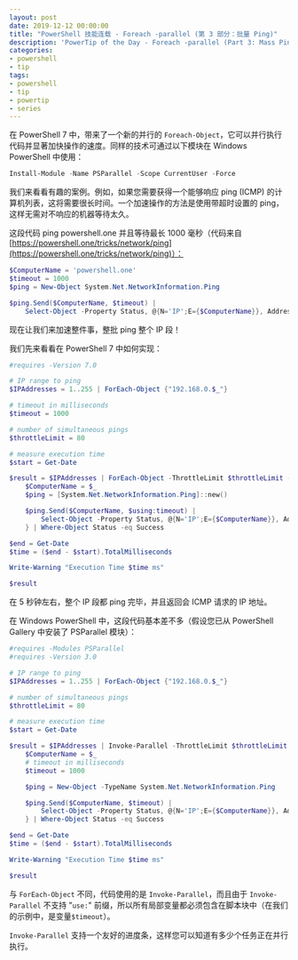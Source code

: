 ```yaml
---
layout: post
date: 2019-12-12 00:00:00
title: "PowerShell 技能连载 - Foreach -parallel (第 3 部分：批量 Ping)"
description: 'PowerTip of the Day - Foreach -parallel (Part 3: Mass Ping)'
categories:
- powershell
- tip
tags:
- powershell
- tip
- powertip
- series
---
```

在 PowerShell 7 中，带来了一个新的并行的 `Foreach-Object`，它可以并行执行代码并显著加快操作的速度。同样的技术可通过以下模块在 Windows PowerShell 中使用：

```powershell
Install-Module -Name PSParallel -Scope CurrentUser -Force
```

我们来看看有趣的案例。例如，如果您需要获得一个能够响应 ping (ICMP) 的计算机列表，这将需要很长时间。一个加速操作的方法是使用带超时设置的 ping，这样无需对不响应的机器等待太久。

这段代码 ping powershell.one 并且等待最长 1000 毫秒（代码来自 [https://powershell.one/tricks/network/ping](https://powershell.one/tricks/network/ping)）：

```powershell
$ComputerName = 'powershell.one'
$timeout = 1000
$ping = New-Object System.Net.NetworkInformation.Ping

$ping.Send($ComputerName, $timeout) |
    Select-Object -Property Status, @{N='IP';E={$ComputerName}}, Address
```

现在让我们来加速整件事，整批 ping 整个 IP 段！

我们先来看看在 PowerShell 7 中如何实现：

```powershell
#requires -Version 7.0

# IP range to ping
$IPAddresses = 1..255 | ForEach-Object {"192.168.0.$_"}

# timeout in milliseconds
$timeout = 1000

# number of simultaneous pings
$throttleLimit = 80

# measure execution time
$start = Get-Date

$result = $IPAddresses | ForEach-Object -ThrottleLimit $throttleLimit -parallel {
    $ComputerName = $_
    $ping = [System.Net.NetworkInformation.Ping]::new()

    $ping.Send($ComputerName, $using:timeout) |
        Select-Object -Property Status, @{N='IP';E={$ComputerName}}, Address
    } | Where-Object Status -eq Success

$end = Get-Date
$time = ($end - $start).TotalMilliseconds

Write-Warning "Execution Time $time ms"

$result
```

在 5 秒钟左右，整个 IP 段都 ping 完毕，并且返回会 ICMP 请求的 IP 地址。

在 Windows PowerShell 中，这段代码基本差不多（假设您已从 PowerShell Gallery 中安装了 PSParallel 模块）：

```powershell
#requires -Modules PSParallel
#requires -Version 3.0

# IP range to ping
$IPAddresses = 1..255 | ForEach-Object {"192.168.0.$_"}

# number of simultaneous pings
$throttleLimit = 80

# measure execution time
$start = Get-Date

$result = $IPAddresses | Invoke-Parallel -ThrottleLimit $throttleLimit -ScriptBlock {
    $ComputerName = $_
    # timeout in milliseconds
    $timeout = 1000

    $ping = New-Object -TypeName System.Net.NetworkInformation.Ping

    $ping.Send($ComputerName, $timeout) |
        Select-Object -Property Status, @{N='IP';E={$ComputerName}}, Address
    } | Where-Object Status -eq Success

$end = Get-Date
$time = ($end - $start).TotalMilliseconds

Write-Warning "Execution Time $time ms"

$result
```

与 `ForEach-Object` 不同，代码使用的是 `Invoke-Parallel`，而且由于 `Invoke-Parallel` 不支持 "`use:`" 前缀，所以所有局部变量都必须包含在脚本块中（在我们的示例中，是变量`$timeout`）。

`Invoke-Parallel` 支持一个友好的进度条，这样您可以知道有多少个任务正在并行执行。

<!--本文国际来源：[Foreach -parallel (Part 3: Mass Ping)](https://community.idera.com/database-tools/powershell/powertips/b/tips/posts/foreach--parallel-part-3-mass-ping)-->

